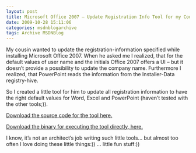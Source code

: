 ```yaml
---
layout: post
title: Microsoft Office 2007 – Update Registration Info Tool for my Cousin…
date: 2009-10-28 15:11:06
categories: msdnblogarchive
tags: Archive MSDNBlog
---
```


My cousin wanted to update the registration-information specified while installing Microsoft Office 2007. When he asked me I realized, that for the default values of user name and the initials Office 2007 offers a UI – but it doesn’t provide a possibility to update the company name. Furthermore I realized, that PowerPoint reads the information from the Installer-Data registry-hive.

 So I created a little tool for him to update all registration information to have the right default values for Word, Excel and PowerPoint (haven’t tested with the other tools;)).

 [Download the source code for the tool here.](http://www.mszcool.at/blog/2009/20091028_OfficeProperties_Src.zip)

 [Download the binary for executing the tool directly, here.](http://www.mszcool.at/blog/2009/20091028_OfficeProperties_bin.zip)

 I know, it’s not an architect’s job writing such little tools... but almost too often I love doing these little things:)) ... little fun stuff:))


